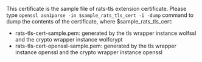 This certificate is the sample file of rats-tls extension certificate. Please type `openssl asn1parse -in $sample_rats_tls_cert -i -dump` command to dump the contents of the certificate, where $sample_rats_tls_cert:
- rats-tls-cert-sample.pem: generated by the tls wrapper instance wolfssl and the crypto wrapper instance wolfcrypt
- rats-tls-cert-openssl-sample.pem: generated by the tls wrapper instance openssl and the crypto wrapper instance openssl
